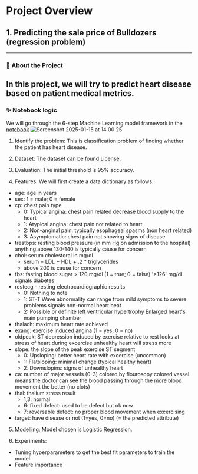 # Project Overview
## 1. Predicting the sale price of Bulldozers  (regression problem)
---

### 📝 About the Project  
In this project, we will try to predict heart disease based on patient medical metrics.
---

### ✨ Notebook logic
We will go through the 6-step Machine Learning model framework in the [notebook](https://github.com/emmanguyen102/Machine-Learning-portfolio/blob/main/regression/Random_forest_regression_problem.ipynb)
![Screenshot 2025-01-15 at 14 00 25](https://github.com/user-attachments/assets/e506b7d9-162b-4265-aecb-6efa040ab20d)

1. Identify the problem:
This is classification problem of finding whether the patient has heart disease.

2. Dataset: The dataset can be found [License]([#license](https://www.kaggle.com/datasets/sumaiyatasmeem/heart-disease-classification-dataset)). 

3. Evaluation:
The initial threshold is 95% accuracy.

4. Features:
We will first create a data dictionary as follows.

- age: age in years
- sex: 1 = male; 0 = female
- cp: chest pain type
    - 0: Typical angina: chest pain related decrease blood supply to the heart
    - 1: Atypical angina: chest pain not related to heart
    - 2: Non-anginal pain: typically esophageal spasms (non heart related)
    - 3: Asymptomatic: chest pain not showing signs of disease
- trestbps: resting blood pressure (in mm Hg on admission to the hospital)
anything above 130-140 is typically cause for concern
- chol: serum cholestoral in mg/dl
    - serum = LDL + HDL + .2 * triglycerides
    - above 200 is cause for concern
- fbs: fasting blood sugar > 120 mg/dl (1 = true; 0 = false)
'>126' mg/dL signals diabetes
- restecg - resting electrocardiographic results
    - 0: Nothing to note
    - 1: ST-T Wave abnormality
can range from mild symptoms to severe problems
signals non-normal heart beat
    - 2: Possible or definite left ventricular hypertrophy
Enlarged heart's main pumping chamber
- thalach: maximum heart rate achieved
- exang: exercise induced angina (1 = yes; 0 = no)
- oldpeak: ST depression induced by exercise relative to rest looks at stress of heart during excercise unhealthy heart will stress more
- slope: the slope of the peak exercise ST segment
    - 0: Upsloping: better heart rate with excercise (uncommon)
    - 1: Flatsloping: minimal change (typical healthy heart)
    - 2: Downslopins: signs of unhealthy heart
- ca: number of major vessels (0-3) colored by flourosopy
colored vessel means the doctor can see the blood passing through
the more blood movement the better (no clots)
- thal: thalium stress result
    - 1,3: normal
    - 6: fixed defect: used to be defect but ok now
    - 7: reversable defect: no proper blood movement when excercising
- target: have disease or not (1=yes, 0=no) (= the predicted attribute)

5. Modelling:
Model chosen is Logistic Regression. 

6. Experiments:
- Tuning hyperparameters to get the best fit parameters to train the model. 
- Feature importance





